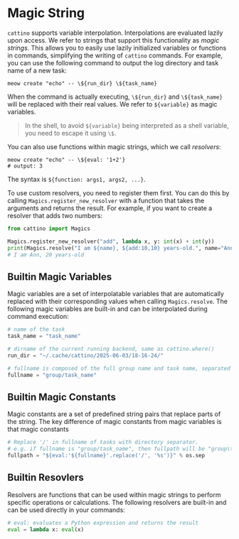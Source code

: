 # Magic String
`cattino` supports variable interpolation. Interpolations are evaluated lazily upon access. We refer to strings that support this functionality as *magic strings*. This allows you to easily use lazily initialized variables or functions in commands, simplifying the writing of `cattino` commands. For example, you can use the following command to output the log directory and task name of a new task:

```shell
meow create "echo" -- \${run_dir} \${task_name}
```

When the command is actually executing, `\${run_dir}` and `\${task_name}` will be replaced with their real values. We refer to `${variable}` as magic variables.

> In the shell, to avoid `${variable}` being interpreted as a shell variable, you need to escape it using `\$`.

You can also use functions within magic strings, which we call *resolvers*:

```shell
meow create "echo" -- \${eval: '1+2'}
# output: 3
```

The syntax is `${function: args1, args2, ...}`.

To use custom resolvers, you need to register them first. You can do this by calling `Magics.register_new_resolver` with a function that takes the arguments and returns the result. For example, if you want to create a resolver that adds two numbers:

```python
from cattino import Magics

Magics.register_new_resolver("add", lambda x, y: int(x) + int(y))
print(Magics.resolve("I am ${name}, ${add:10,10} years-old.", name="Ann"))
# I am Ann, 20 years-old
```

## Builtin Magic Variables
Magic variables are a set of interpolatable variables that are automatically replaced with their corresponding values when calling `Magics.resolve`. The following magic variables are built-in and can be interpolated during command execution:
```python
# name of the task
task_name = "task_name"

# dirname of the current running backend, same as cattino.where()
run_dir = "~/.cache/cattino/2025-06-03/18-16-24/"

# fullname is composed of the full group name and task name, separated by a slash.
fullname = "group/task_name"
```

## Builtin Magic Constants
Magic constants are a set of predefined string pairs that replace parts of the string. The key difference
of magic constants from magic variables is that magic constants 
```python
# Replace '/' in fullname of tasks with directory separator.
# e.g. if fullname is "group/task_name", then fullpath will be "group\task_name" on Windows and "group/task_name" on Unix-like systems.
fullpath = "${eval:'${fullname}'.replace('/', '%s')}" % os.sep
```


## Builtin Resovlers
Resolvers are functions that can be used within magic strings to perform specific operations or calculations. The following resolvers are built-in and can be used directly in your commands:

```python
# eval: evaluates a Python expression and returns the result
eval = lambda x: eval(x)
```